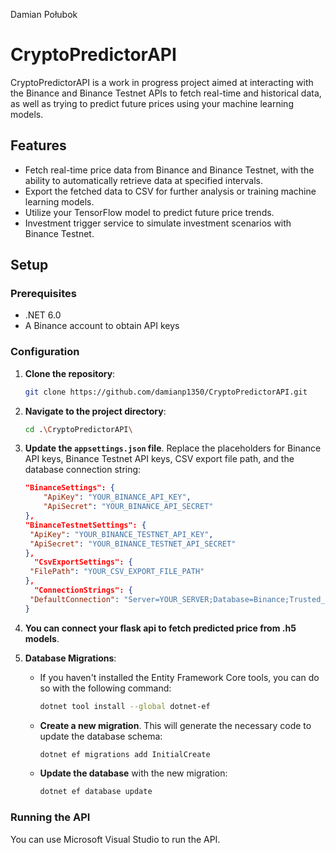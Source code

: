 Damian Połubok
# CryptoPredictorAPI

CryptoPredictorAPI is a work in progress project aimed at interacting with the Binance and Binance Testnet APIs to fetch real-time and historical data, as well as trying to predict future prices using your machine learning models.

## Features

- Fetch real-time price data from Binance and Binance Testnet, with the ability to automatically retrieve data at specified intervals.
- Export the fetched data to CSV for further analysis or training machine learning models.
- Utilize your TensorFlow model to predict future price trends.
- Investment trigger service to simulate investment scenarios with Binance Testnet.

## Setup

### Prerequisites

- .NET 6.0
- A Binance account to obtain API keys

### Configuration

1. **Clone the repository**:
   ```bash
   git clone https://github.com/damianp1350/CryptoPredictorAPI.git
   ```

2. **Navigate to the project directory**:
   ```bash
   cd .\CryptoPredictorAPI\
   ```

3. **Update the `appsettings.json` file**. Replace the placeholders for Binance API keys, Binance Testnet API keys, CSV export file path, and the database connection string:
   ```json
   "BinanceSettings": {
       "ApiKey": "YOUR_BINANCE_API_KEY",
       "ApiSecret": "YOUR_BINANCE_API_SECRET"
   },
   "BinanceTestnetSettings": {
    "ApiKey": "YOUR_BINANCE_TESTNET_API_KEY",
    "ApiSecret": "YOUR_BINANCE_TESTNET_API_SECRET"
   },
     "CsvExportSettings": {
    "FilePath": "YOUR_CSV_EXPORT_FILE_PATH"
   },
     "ConnectionStrings": {
    "DefaultConnection": "Server=YOUR_SERVER;Database=Binance;Trusted_Connection=True;TrustServerCertificate=True;"
   }
   ```

4. **You can connect your flask api to fetch predicted price from .h5 models**.

5. **Database Migrations**:
   
   - If you haven't installed the Entity Framework Core tools, you can do so with the following command:
     ```bash
     dotnet tool install --global dotnet-ef
     ```

   - **Create a new migration**. This will generate the necessary code to update the database schema:
     ```bash
     dotnet ef migrations add InitialCreate
     ```

   - **Update the database** with the new migration:
     ```bash
     dotnet ef database update
     ```

### Running the API

You can use Microsoft Visual Studio to run the API.
